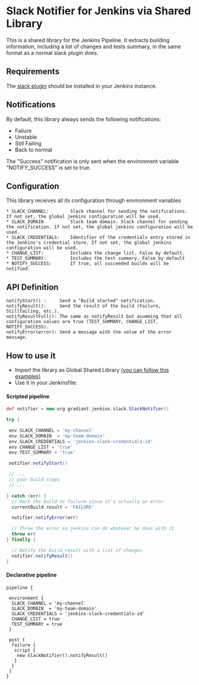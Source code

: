 # Slack Notifier for Jenkins via Shared Library

This is a shared library for the Jenkins Pipeline. It extracts building information, including a list of changes and tests summary, in the same format as a 
normal slack plugin does.

## Requirements

The [slack plugin](https://wiki.jenkins.io/display/JENKINS/Slack+Plugin) should be installed in your Jenkins instance. 

## Notifications

By default, this library always sends the following notifications:

* Failure
* Unstable
* Still Failing
* Back to normal

The "Success" notification is only sent when the environment variable "NOTIFY_SUCCESS" is set to true.

## Configuration

This library receives all its configuration through environment variables

```
* SLACK_CHANNEL:        Slack channel for sending the notifications. If not set, the global jenkins configuration will be used.
* SLACK_DOMAIN          Slack team domain. Slack channel for sending the notification. If not set, the global jenkins configuration will be used.
* SLACK_CREDENTIALS:    Identifier of the credentials entry stored in the Jenkins's credential store. If not set, the global jenkins configuration will be used.
* CHANGE_LIST:          Includes the change list. False by default.
* TEST_SUMMARY:         Includes the test summary. False by default 
* NOTIFY_SUCCESS:       If true, all succeeded builds will be notified.
```

## API Definition

```
notifyStart() :     Send a "Build started" notification.
notifyResult():     Send the result of the build (Failure, Stillfailing, etc.).
notifyResultFull(): The same as notifyResult but asumming that all configuration values are true (TEST_SUMMARY, CHANGE_LIST, NOTIFY_SUCCESS).
notifyError(error): Send a message with the value of the error message.
```
## How to use it

* Import the library as Global Shared Library [(you can follow this examples)](https://jenkins.io/blog/2017/02/15/declarative-notifications/)
* Use it in your Jenkinsfile:

#### Scripted pipeline
```groovy
def notifier = new org.gradiant.jenkins.slack.SlackNotifier()

try {

 env.SLACK_CHANNEL = 'my-channel'
 env.SLACK_DOMAIN  = 'my-team-domain'
 env.SLACK_CREDENTIALS = 'jenkins-slack-credentials-id'
 env.CHANGE_LIST = 'true'
 env.TEST_SUMMARY = 'true'

 notifier.notifyStart()

 // ...
 // your build steps
 // ...

} catch (err) {
  // Mark the build as failure since it's actually an error
  currentBuild.result = 'FAILURE'

  notifier.notifyError(err)

  // Throw the error so jenkins can do whatever he does with it
  throw err
} finally {

  // Notify the build result with a list of changes
  notifier.notifyResult()
}
```

#### Declarative pipeline
```
pipeline {

 environment {
  SLACK_CHANNEL = 'my-channel'
  SLACK_DOMAIN  = 'my-team-domain'
  SLACK_CREDENTIALS = 'jenkins-slack-credentials-id'
  CHANGE_LIST = true
  TEST_SUMMARY = true
 }

 post {
  failure {
   script {
    new SlackNotifier().notifyResult()
   }
  }
 }
}
```
